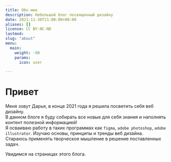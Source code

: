 ```yaml
---
title: Обо мне
description: Небольшой блог посвященный дизайну
date: 2021-11-30T21:00:00+00:00
aliases: []
license: CC BY-NC-ND
lastmod:
slug: "about"
menu:
  main:
    weight: -90
    params:
      icon: user

---
```

# Привет

Меня зовут Дарья, в конце 2021 года я решила посветить себя веб дизайну.   
В данном блоге я буду собирать все новые для себя знания и наполнять контент полезной информацией!  
Я осваиваю работу в таких программах как `figma`, `adobe photoshop`, `adobe illustrator`. Изучаю основы, принципы и тренды веб дизайна.  
Стараюсь применять творческое мышление в решение поставленных задач.

Увидимся на страницах этого блога.